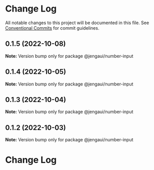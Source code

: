 # Change Log

All notable changes to this project will be documented in this file.
See [Conventional Commits](https://conventionalcommits.org) for commit guidelines.

## 0.1.5 (2022-10-08)

**Note:** Version bump only for package @jengaui/number-input

## 0.1.4 (2022-10-05)

**Note:** Version bump only for package @jengaui/number-input

## 0.1.3 (2022-10-04)

**Note:** Version bump only for package @jengaui/number-input

## 0.1.2 (2022-10-03)

**Note:** Version bump only for package @jengaui/number-input

# Change Log

